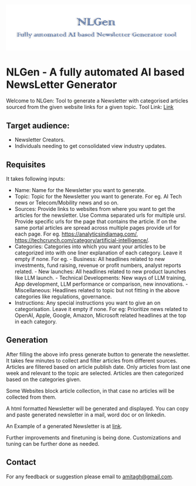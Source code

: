 ![NLGen - A fully automated AI based NewsLetter Generator](NLGen-Logo.png)
# NLGen - A fully automated AI based NewsLetter Generator
Welcome to NLGen: Tool to generate a Newsletter with categorised articles sourced from the given website links for a given topic.
Tool Link: [Link](https://amitagh-nl-gen-public.hf.space)

## Target audience:
* Newsletter Creators.
* Individuals needing to get  consolidated view industry updates.

## Requisites
It takes following inputs:
* Name: Name for the Newsletter you want to generate.
* Topic: Topic for the Newsletter you want to generate. For eg. AI Tech news or Telecom/Mobility news and so on.
* Sources: Provide links to websites from where you want to get the articles for the newsletter. Use Comma separated urls for multiple ursl. Provide specific urls for the page that contains the article. If on the same portal articles are spread across multiple pages provide url for each page. For eg. https://analyticsindiamag.com/, https://techcrunch.com/category/artificial-intelligence/. 
* Categories: Categories into which you want your articles to be categorized into with one liner explanation of each category. Leave it empty if none. For eg. - Business: All headlines related to new investments, fund raising, revenue or profit numbers, analyst reports related. - New launches: All headlines related to new product launches like LLM launch. - Technical Developments: New ways of LLM training, App development, LLM performance or comparison, new innovations. - Miscellaneous: Headlines related to topic but not fitting in the above categories like regulations, governance.
* Instructions: Any special instructions you want to give an on categorisation. Leave it empty if none. For eg: Prioritize news related to OpenAI, Apple, Google, Amazon, Microsoft related headlines at the top in each category.

## Generation
After filling the above info press generate button to generate the newsletter. It takes few minutes to collect and filter articles from different sources. Articles are filtered based on article publish date. Only articles from last one week and relevant to the topic are selected. Articles are then categorized based on the categories given.

Some Websites block article collection, in that case no articles will be collected from them.

A html formatted Newsletter will be generated and displayed. You can copy and paste generated newsletter in a mail, word doc or on linkedin. 

An Example of a generated Newsletter is at [link](https://www.linkedin.com/pulse/ai-insights-25th-june-2024-amit-ghadge-9v3gf).

Further improvements and finetuning is being done. Customizations and tuning can be further done as needed.

## Contact
For any feedback or suggestion please email to amitagh@gmail.com.


